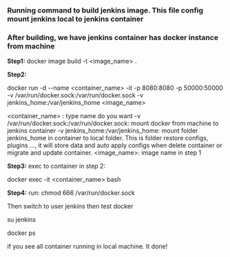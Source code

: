 ### Running command to build jenkins image. This file config mount jenkins local to jenkins container

### After building, we have jenkins container has docker instance from machine

**Step1:**
docker image build -t <image_name> .

**Step2:**

docker run -d --name <container_name> -it -p 8080:8080 -p 50000:50000 -v /var/run/docker.sock:/var/run/docker.sock -v jenkins_home:/var/jenkins_home <image_name>

<container_name> : type name do you want
-v /var/run/docker.sock:/var/run/docker.sock: mount docker from machine to jenkins container
-v jenkins_home:/var/jenkins_home: mount folder jenkins_home in container to local folder. This is folder restore configs, plugins ..., it will store data and auto apply configs when delete container or migrate and update container.
<image_name>: image name in step 1

**Step3:**
exec to container in step 2:

docker exec -it <container_name> bash

**Step4:**
run:
chmod 666 /var/run/docker.sock

Then switch to user jenkins then test docker

su jenkins

docker ps

if you see all container running in local machine. It done!
